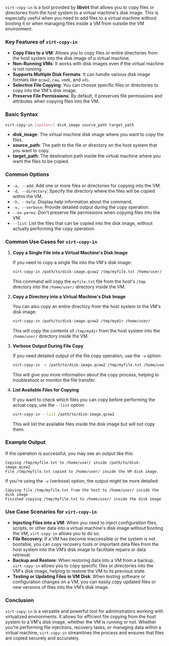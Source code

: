 `virt-copy-in` is a tool provided by **libvirt** that allows you to copy files or directories from the host system to a virtual machine's disk image. This is especially useful when you need to add files to a virtual machine without booting it or when managing files inside a VM from outside the VM environment.

### Key Features of `virt-copy-in`

- **Copy Files to a VM**: Allows you to copy files or entire directories from the host system into the disk image of a virtual machine.
- **Non-Running VMs**: It works with disk images even if the virtual machine is not running.
- **Supports Multiple Disk Formats**: It can handle various disk image formats like `qcow2`, `raw`, `vmdk`, and `vdi`.
- **Selective File Copying**: You can choose specific files or directories to copy into the VM's disk image.
- **Preserve File Permissions**: By default, it preserves file permissions and attributes when copying files into the VM.

### Basic Syntax

```bash
virt-copy-in [options] disk_image source_path target_path
```

- **disk_image**: The virtual machine disk image where you want to copy the files.
- **source_path**: The path to the file or directory on the host system that you want to copy.
- **target_path**: The destination path inside the virtual machine where you want the files to be copied.

### Common Options

- `-a, --add`: Add one or more files or directories for copying into the VM.
- `-d, --directory`: Specify the directory where the files will be copied within the VM.
- `-h, --help`: Display help information about the command.
- `-v, --verbose`: Provide detailed output during the copy operation.
- `--no-perms`: Don’t preserve file permissions when copying files into the VM.
- `--list`: List the files that can be copied into the disk image, without actually performing the copy operation.

### Common Use Cases for `virt-copy-in`

1. **Copy a Single File into a Virtual Machine's Disk Image**

   If you need to copy a single file into the VM's disk image:

   ```bash
   virt-copy-in /path/to/disk-image.qcow2 /tmp/myfile.txt /home/user/
   ```

   This command will copy the `myfile.txt` file from the host's `/tmp` directory into the `/home/user/` directory inside the VM.

2. **Copy a Directory into a Virtual Machine's Disk Image**

   You can also copy an entire directory from the host system to the VM's disk image:

   ```bash
   virt-copy-in /path/to/disk-image.qcow2 /tmp/mydir /home/user/
   ```

   This will copy the contents of `/tmp/mydir` from the host system into the `/home/user/` directory inside the VM.

3. **Verbose Output During File Copy**

   If you need detailed output of the file copy operation, use the `-v` option:

   ```bash
   virt-copy-in -v /path/to/disk-image.qcow2 /tmp/myfile.txt /home/user/
   ```

   This will give you more information about the copy process, helping to troubleshoot or monitor the file transfer.

4. **List Available Files for Copying**

   If you want to check which files you can copy before performing the actual copy, use the `--list` option:

   ```bash
   virt-copy-in --list /path/to/disk-image.qcow2
   ```

   This will list the available files inside the disk image but will not copy them.

### Example Output

If the operation is successful, you may see an output like this:

```
Copying /tmp/myfile.txt to /home/user/ inside /path/to/disk-image.qcow2
File /tmp/myfile.txt copied to /home/user/ inside the VM disk image.
```

If you're using the `-v` (verbose) option, the output might be more detailed:

```
Copying file /tmp/myfile.txt from the host to /home/user/ inside the disk image
Finished copying /tmp/myfile.txt to /home/user/ inside the disk image
```

### Use Case Scenarios for `virt-copy-in`

- **Injecting Files into a VM**: When you need to inject configuration files, scripts, or other data into a virtual machine's disk image without booting the VM, `virt-copy-in` allows you to do so.
- **File Recovery**: If a VM has become inaccessible or the system is not bootable, you can copy recovery tools or important data files from the host system into the VM’s disk image to facilitate repairs or data retrieval.
- **Backup and Restore**: When restoring data into a VM from a backup, `virt-copy-in` allows you to copy specific files or directories into the VM's disk image, helping to restore the VM to its previous state.
- **Testing or Updating Files in VM Disk**: When testing software or configuration changes on a VM, you can easily copy updated files or new versions of files into the VM’s disk image.

### Conclusion

`virt-copy-in` is a versatile and powerful tool for administrators working with virtualized environments. It allows for efficient file copying from the host system to a VM's disk image, whether the VM is running or not. Whether you're performing file injections, recovery tasks, or managing data within a virtual machine, `virt-copy-in` streamlines the process and ensures that files are copied securely and accurately.
